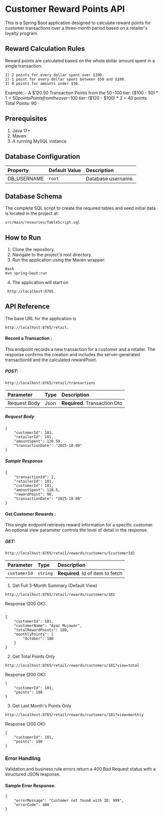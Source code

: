 
# Customer Reward Points API

This is a Spring Boot application designed to calculate reward points for customer transactions over a three-month period based on a retailer's loyalty program.




## Reward Calculation Rules

Reward points are calculated based on the whole dollar amount spent in a single transaction:

    1) 2 points for every dollar spent over $100.
    2) 1 point for every dollar spent between $50 and $100.
    3) 0 points for amounts under $50.
Example: -
A $120.50 Transaction
Points from the $50-$100 tier: ($100 - $50) * 1 = 50 points
Points from the over-$100 tier: ($120 - $100) \* 2 = 40 points\
Total Points: 90

## Prerequisites
   1) Java 17+
   2) Maven
   3) A running MySQL instance

## Database Configuration

| Property | Default Value     | Description                |
| :-------- | :------- | :------------------------- |
| DB_USERNAME | `root` | Database username. |

## Database Schema

The complete SQL script to create the required tables and seed initial data is located in the project at:

```
src/main/resources/TableScript.sql

```
## How to Run

1) Clone the repository.
2) Navigate to the project's root directory.
3) Run the application using the Maven wrapper: 
```
Bash
mvn spring-boot:run
```
4) The application will start on
```
 http://localhost:8765.
```
## API Reference

The base URL for the application is 
```
http://localhost:8765/retail.
```
#### Record a Transaction :

This endpoint records a new transaction for a customer and a retailer. The response confirms the creation and includes the server-generated transactionId and the calculated rewardPoint.

##### POST:    
```
http://localhost:8765/retail/transactions
```

| Parameter | Type     | Description                |
| :-------- | :------- | :------------------------- |
| Request Body | Json | **Required**. Transaction Dto |

##### Request Body

```
{
    "customerId": 101,
    "retailerId": 101,
    "amountSpent": 120.50,
    "transactionDate": "2025-10-08"
}
```
##### Sample Response

```
{
    "transactionId": 2,
    "retailerId": 101,
    "customerId": 101,
    "amountSpent": 120.5,
    "rewardPoint": 90,
    "transactionDate": "2025-10-08"
}
```

#### Get Customer Rewards :

This single endpoint retrieves reward information for a specific customer. An optional view parameter controls the level of detail in the response.

##### GET: 
```
http://localhost:8765/retail/rewards/customers/{customerId}
```

| Parameter | Type     | Description                       |
| :-------- | :------- | :-------------------------------- |
| `customerId`      | `string` | **Required**. Id of item to fetch |

1. Get Full 3-Month Summary (Default View) 
``` 
http://localhost:8765/retail/rewards/customers/101

```
 Response (200 OK):
```

{
    "customerId": 101,
    "customerName": "Ayaz Mujawar",
    "totalRewardPoints": 180,
    "monthlyPoints": {
        "October": 180
    }
}
```
2. Get Total Points Only 
``` 
http://localhost:8765/retail/rewards/customers/101?view=total

```
 Response (200 OK):
```
{
    "customerId": 101,
    "points": 180
}
```
3. Get Last Month's Points Only
``` 
http://localhost:8765/retail/rewards/customers/101?view=monthly

```
 Response (200 OK):
```
{
    "customerId": 101,
    "points": 180
}
```
### Error Handling

Validation and business rule errors return a 400 Bad Request status with a structured JSON response.

#### Sample Error Response:

```
{
    "errorMessage": "Customer not found with ID: 999",
    "errorCode": 400
}

```


